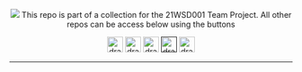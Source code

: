 <p align="center">
	<img src="https://i.imgur.com/VwT4NrJ.png">
  	This repo is part of  a collection for the 21WSD001 Team Project. 
All other repos can be access below using the buttons
</p>

<p align="center"><a href="https://github.com/lboroWMEME-TeamProject/CCC-ProjectDocs"><img src="https://i.imgur.com/rBaZyub.png" alt="drawing" height = 28 href=""/></a> <a href="https://github.com/ajayvarghese2000/Dashboard"><img src="https://i.imgur.com/fz7rgd9.png" alt="drawing" height = 28/></a> <a href="https://github.com/ajayvarghese2000/Cloud-Server"><img src="https://i.imgur.com/bsimXcV.png" alt="drawing" height = 28/></a> <a href=""><img src="https://i.imgur.com/yKFokIL.png" alt="drawing" height = 28/></a> <a href="https://github.com/ajayvarghese2000/Simulated-Drone"><img src="https://i.imgur.com/WMOZbrf.png" alt="drawing" height = 28/></a>
</p>

------------


